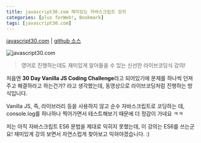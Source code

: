 ```yaml
---
title: javascript30.com 재미있는 자바스크립트 강의
categories: [plus forWeb!, Bookmark]
tags: [javascript30.com]
---
```


[javascript30.com](https://javascript30.com) | [github 소스](https://github.com/wesbos/JavaScript30)

![javascript30.com](/image/js30.jpg)

> 영어로 진행하는데도 재미있게 알아들을 수 있는 신선한 라이브코딩식 강의!

처음엔 **30 Day Vanilla JS Coding Challenge**라고 되어있기에 문제를 하나씩 던져주고 해결하라고 하는건가? 라고 생각했는데, 동영상으로 라이브코딩처럼 진행하는 방식입니다.

Vanilla JS, 즉, 라이브러리 등을 사용하지 않고 순수 자바스크립트로 코딩하는 데, console.log를 하나하나 찍어가면서 테스트해보기 때문에 더 정감이 가네요 ㅋㅋ

저는 아직 자바스크립트 ES6 문법을 제대로 익히지 못했는데, 이 강의는 ES6를 쓰는군요!
재미있게 강의 보면서 자연스럽게 찾아보고 익혀야겠습니다. :)
